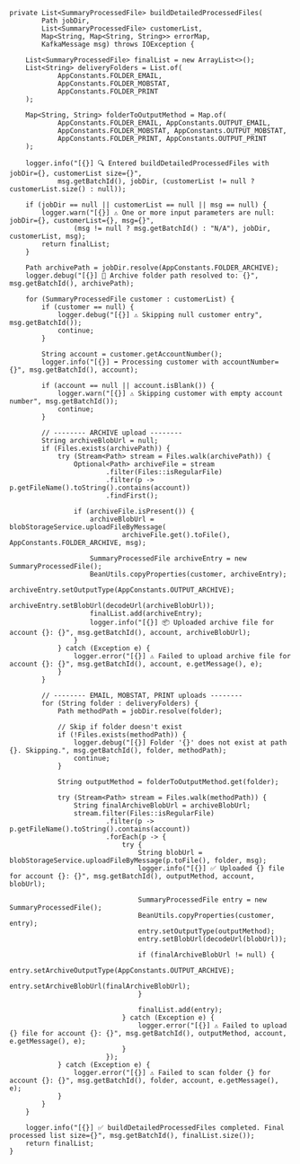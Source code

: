     private List<SummaryProcessedFile> buildDetailedProcessedFiles(
            Path jobDir,
            List<SummaryProcessedFile> customerList,
            Map<String, Map<String, String>> errorMap,
            KafkaMessage msg) throws IOException {

        List<SummaryProcessedFile> finalList = new ArrayList<>();
        List<String> deliveryFolders = List.of(
                AppConstants.FOLDER_EMAIL,
                AppConstants.FOLDER_MOBSTAT,
                AppConstants.FOLDER_PRINT
        );

        Map<String, String> folderToOutputMethod = Map.of(
                AppConstants.FOLDER_EMAIL, AppConstants.OUTPUT_EMAIL,
                AppConstants.FOLDER_MOBSTAT, AppConstants.OUTPUT_MOBSTAT,
                AppConstants.FOLDER_PRINT, AppConstants.OUTPUT_PRINT
        );

        logger.info("[{}] 🔍 Entered buildDetailedProcessedFiles with jobDir={}, customerList size={}",
                msg.getBatchId(), jobDir, (customerList != null ? customerList.size() : null));

        if (jobDir == null || customerList == null || msg == null) {
            logger.warn("[{}] ⚠️ One or more input parameters are null: jobDir={}, customerList={}, msg={}",
                    (msg != null ? msg.getBatchId() : "N/A"), jobDir, customerList, msg);
            return finalList;
        }

        Path archivePath = jobDir.resolve(AppConstants.FOLDER_ARCHIVE);
        logger.debug("[{}] 📂 Archive folder path resolved to: {}", msg.getBatchId(), archivePath);

        for (SummaryProcessedFile customer : customerList) {
            if (customer == null) {
                logger.debug("[{}] ⚠️ Skipping null customer entry", msg.getBatchId());
                continue;
            }

            String account = customer.getAccountNumber();
            logger.info("[{}] ➡️ Processing customer with accountNumber={}", msg.getBatchId(), account);

            if (account == null || account.isBlank()) {
                logger.warn("[{}] ⚠️ Skipping customer with empty account number", msg.getBatchId());
                continue;
            }

            // -------- ARCHIVE upload --------
            String archiveBlobUrl = null;
            if (Files.exists(archivePath)) {
                try (Stream<Path> stream = Files.walk(archivePath)) {
                    Optional<Path> archiveFile = stream
                            .filter(Files::isRegularFile)
                            .filter(p -> p.getFileName().toString().contains(account))
                            .findFirst();

                    if (archiveFile.isPresent()) {
                        archiveBlobUrl = blobStorageService.uploadFileByMessage(
                                archiveFile.get().toFile(), AppConstants.FOLDER_ARCHIVE, msg);

                        SummaryProcessedFile archiveEntry = new SummaryProcessedFile();
                        BeanUtils.copyProperties(customer, archiveEntry);
                        archiveEntry.setOutputType(AppConstants.OUTPUT_ARCHIVE);
                        archiveEntry.setBlobUrl(decodeUrl(archiveBlobUrl));
                        finalList.add(archiveEntry);
                        logger.info("[{}] 📦 Uploaded archive file for account {}: {}", msg.getBatchId(), account, archiveBlobUrl);
                    }
                } catch (Exception e) {
                    logger.error("[{}] ⚠️ Failed to upload archive file for account {}: {}", msg.getBatchId(), account, e.getMessage(), e);
                }
            }

            // -------- EMAIL, MOBSTAT, PRINT uploads --------
            for (String folder : deliveryFolders) {
                Path methodPath = jobDir.resolve(folder);

                // Skip if folder doesn't exist
                if (!Files.exists(methodPath)) {
                    logger.debug("[{}] Folder '{}' does not exist at path {}. Skipping.", msg.getBatchId(), folder, methodPath);
                    continue;
                }

                String outputMethod = folderToOutputMethod.get(folder);

                try (Stream<Path> stream = Files.walk(methodPath)) {
                    String finalArchiveBlobUrl = archiveBlobUrl;
                    stream.filter(Files::isRegularFile)
                            .filter(p -> p.getFileName().toString().contains(account))
                            .forEach(p -> {
                                try {
                                    String blobUrl = blobStorageService.uploadFileByMessage(p.toFile(), folder, msg);
                                    logger.info("[{}] ✅ Uploaded {} file for account {}: {}", msg.getBatchId(), outputMethod, account, blobUrl);

                                    SummaryProcessedFile entry = new SummaryProcessedFile();
                                    BeanUtils.copyProperties(customer, entry);
                                    entry.setOutputType(outputMethod);
                                    entry.setBlobUrl(decodeUrl(blobUrl));

                                    if (finalArchiveBlobUrl != null) {
                                        entry.setArchiveOutputType(AppConstants.OUTPUT_ARCHIVE);
                                        entry.setArchiveBlobUrl(finalArchiveBlobUrl);
                                    }

                                    finalList.add(entry);
                                } catch (Exception e) {
                                    logger.error("[{}] ⚠️ Failed to upload {} file for account {}: {}", msg.getBatchId(), outputMethod, account, e.getMessage(), e);
                                }
                            });
                } catch (Exception e) {
                    logger.error("[{}] ⚠️ Failed to scan folder {} for account {}: {}", msg.getBatchId(), folder, account, e.getMessage(), e);
                }
            }
        }

        logger.info("[{}] ✅ buildDetailedProcessedFiles completed. Final processed list size={}", msg.getBatchId(), finalList.size());
        return finalList;
    }
